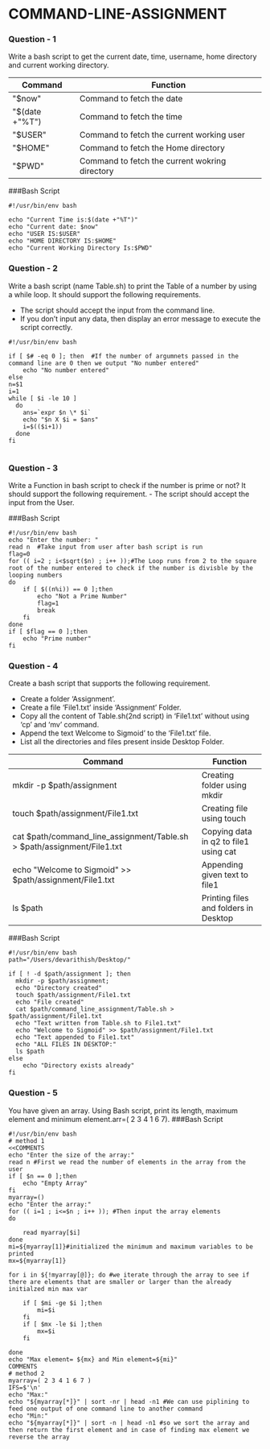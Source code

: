 # COMMAND-LINE-ASSIGNMENT
### Question - 1
Write a bash script to get the current date, time, username, home directory and current working directory.

| Command  | Function |
| ------------- | ------------- |
|"$now" | Command to fetch the date
|"$(date +"%T") | Command to fetch the time
|"$USER" | Command to fetch the current working user
|"$HOME"| Command to fetch the Home directory
|"$PWD" | Command to fetch the current wokring directory

###Bash Script
```
#!/usr/bin/env bash

echo "Current Time is:$(date +"%T")"
echo "Current date: $now"
echo "USER IS:$USER"
echo "HOME DIRECTORY IS:$HOME"
echo "Current Working Directory Is:$PWD"

```

### Question - 2
Write a bash script (name Table.sh) to print the Table of a number by using a while loop. It should support the following requirements.
  - The script should accept the input from the command line.
  - If you don’t input any data, then display an error message to execute the script correctly.
  
```
#!/usr/bin/env bash

if [ $# -eq 0 ]; then  #If the number of argumnets passed in the command line are 0 then we output "No number entered"
	echo "No number entered"
else
n=$1
i=1
while [ $i -le 10 ]
  do
	ans=`expr $n \* $i`
    echo "$n X $i = $ans"
	i=$(($i+1))
  done
fi
 
```
### Question - 3
Write a Function in bash script to check if the number is prime or not? It should support the following requirement.
          - The script should accept the input from the User.
	  
###Bash Script
```
#!/usr/bin/env bash
echo "Enter the number: "  
read n	#Take input from user after bash script is run
flag=0  
for (( i=2 ; i<$sqrt($n) ; i++ ));#The Loop runs from 2 to the square root of the number entered to check if the number is divisble by the looping numbers 
do
    if [ $((n%i)) == 0 ];then 
		echo "Not a Prime Number"
		flag=1
		break
	fi
done
if [ $flag == 0 ];then
	echo "Prime number"
fi
```
### Question - 4
Create a bash script that supports the following requirement.
  - Create a folder ‘Assignment’.
  - Create a file ‘File1.txt’ inside ‘Assignment’ Folder.
  - Copy all the content of Table.sh(2nd script) in ‘File1.txt’ without using ‘cp’ and ‘mv’ command.
  - Append the text Welcome to Sigmoid’ to the ‘File1.txt’ file.
  - List all the directories and files present inside Desktop Folder.

| Command  | Function |
| ------------- | ------------- |
| mkdir -p $path/assignment | Creating folder using mkdir |
| touch $path/assignment/File1.txt | Creating file using touch |
| cat $path/command_line_assignment/Table.sh > $path/assignment/File1.txt | Copying data in q2 to file1 using cat |
| echo "Welcome to Sigmoid" >> $path/assignment/File1.txt| Appending given text to file1 |
| ls $path | Printing files and folders in Desktop |

###Bash Script
```
#!/usr/bin/env bash
path="/Users/devarithish/Desktop/"

if [ ! -d $path/assignment ]; then
  mkdir -p $path/assignment;
  echo "Directory created"
  touch $path/assignment/File1.txt
  echo "File created"
  cat $path/command_line_assignment/Table.sh > $path/assignment/File1.txt
  echo "Text written from Table.sh to File1.txt"
  echo "Welcome to Sigmoid" >> $path/assignment/File1.txt
  echo "Text appended to File1.txt"
  echo "ALL FILES IN DESKTOP:"
  ls $path
else
	echo "Directory exists already"
fi

```
### Question - 5
You have given an array. Using Bash script, print its length, maximum element and minimum element.arr=( 2 3 4 1 6 7).
###Bash Script
```
#!/usr/bin/env bash
# method 1
<<COMMENTS
echo "Enter the size of the array:"
read n #First we read the number of elements in the array from the user
if [ $n == 0 ];then
	echo "Empty Array"
fi
myarray=()
echo "Enter the array:"
for (( i=1 ; i<=$n ; i++ )); #Then input the array elements
do
	
    read myarray[$i]
done
mi=${myarray[1]}#initialized the minimum and maximum variables to be printed
mx=${myarray[1]}

for i in ${!myarray[@]}; do #we iterate through the array to see if there are elements that are smaller or larger than the already initialzed min max var
	
	if [ $mi -ge $i ];then
		mi=$i
	fi
	if [ $mx -le $i ];then
		mx=$i
	fi
	
done
echo "Max element= ${mx} and Min element=${mi}"
COMMENTS
# method 2
myarray=( 2 3 4 1 6 7 )  
IFS=$'\n'
echo "Max:"
echo "${myarray[*]}" | sort -nr | head -n1 #We can use piplining to feed one output of one command line to another command
echo "Min:"
echo "${myarray[*]}" | sort -n | head -n1 #so we sort the array and then return the first element and in case of finding max element we reverse the array
```

